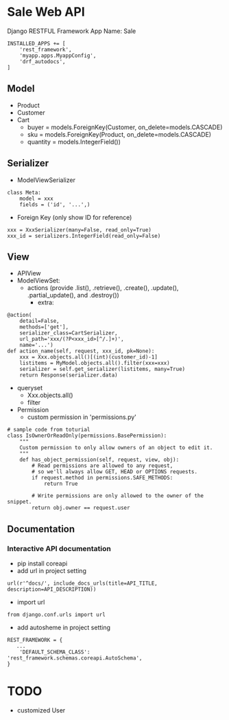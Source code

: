 # Sale Web API

Django RESTFUL Framework
App Name: Sale

```
INSTALLED_APPS += [
    'rest_framework',
    'myapp.apps.MyappConfig',
    'drf_autodocs',
]
```

## Model
- Product
- Customer
- Cart
  - buyer = models.ForeignKey(Customer, on_delete=models.CASCADE)
  - sku = models.ForeignKey(Product, on_delete=models.CASCADE)
  - quantity = models.IntegerField())
  
## Serializer
- ModelViewSerializer
```
class Meta:
    model = xxx
    fields = ('id', '...',)
```
- Foreign Key (only show ID for reference)
```
xxx = XxxSerializer(many=False, read_only=True)
xxx_id = serializers.IntegerField(read_only=False)
```

## View
- APIView
- ModelViewSet: 
  - actions (provide .list(), .retrieve(), .create(), .update(), .partial_update(), and .destroy())
    - extra: 
```
@action(
    detail=False, 
    methods=['get'], 
    serializer_class=CartSerializer,
    url_path='xxx/(?P<xxx_id>[^/.]+)', 
    name='...')
def action_name(self, request, xxx_id, pk=None):
    xxx = Xxx.objects.all()[(int)(customer_id)-1]
    listitems = MyModel.objects.all().filter(xxx=xxx)
    serializer = self.get_serializer(listitems, many=True)
    return Response(serializer.data)
```
- queryset
    - Xxx.objects.all()
    - filter
- Permission
  - custom permission in 'permissions.py'
```
# sample code from toturial
class IsOwnerOrReadOnly(permissions.BasePermission):
    """
    Custom permission to only allow owners of an object to edit it.
    """
    def has_object_permission(self, request, view, obj):
        # Read permissions are allowed to any request,
        # so we'll always allow GET, HEAD or OPTIONS requests.
        if request.method in permissions.SAFE_METHODS:
            return True

        # Write permissions are only allowed to the owner of the snippet.
        return obj.owner == request.user
```

## Documentation
### Interactive API documentation
- pip install coreapi
- add url in project setting
```
url(r'^docs/', include_docs_urls(title=API_TITLE, description=API_DESCRIPTION))
```
- import url
```
from django.conf.urls import url
```
- add autosheme in project setting
```
REST_FRAMEWORK = {
   ...
    'DEFAULT_SCHEMA_CLASS': 'rest_framework.schemas.coreapi.AutoSchema',
}
```

# TODO
- customized User
